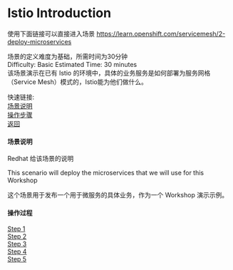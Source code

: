 # Istio Introduction

使用下面链接可以直接进入场景
https://learn.openshift.com/servicemesh/2-deploy-microservices

场景的定义难度为基础，所需时间为30分钟<br>
   Difficulty: Basic  Estimated Time: 30 minutes    <br>
该场景演示在已有 Istio 的环境中，具体的业务服务是如何部署为服务网格（Service Mesh）模式的，Istio能为他们做什么。<br>

快速链接: <br>
[场景说明](#场景说明) <br>
[操作步骤](#操作步骤) <br>
[返回](../README.md) <br>

#### 场景说明
Redhat 给该场景的说明

This scenario will deploy the microservices that we will use for this Workshop

这个场景用于发布一个用于微服务的具体业务，作为一个 Workshop 演示示例。

#### 操作过程
[Step 1](monitor_tracing/Step1.md) <br>
[Step 2](monitor_tracing/Step2.md) <br>
[Step 3](monitor_tracing/Step3.md) <br>
[Step 4](monitor_tracing/Step4.md) <br>
[Step 5](monitor_tracing/Step5.md) <br>
